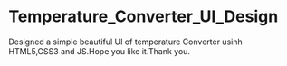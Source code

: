 # Temperature_Converter_UI_Design
Designed a simple beautiful UI of temperature Converter usinh HTML5,CSS3 and JS.Hope you like it.Thank you.
